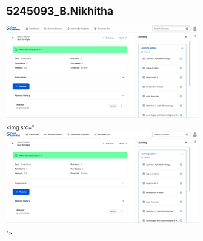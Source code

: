 # 5245093\_B.Nikhitha


<img src="https://github.com/nikhithabheemreddy/5245093_B.Nikhitha/blob/main/SDLC/Great%20Learning_course.jpg" alt="image">

<img src="<img src="https://github.com/nikhithabheemreddy/5245093_B.Nikhitha/blob/main/SDLC/Great%20Learning_course.jpg" alt="image">

">



